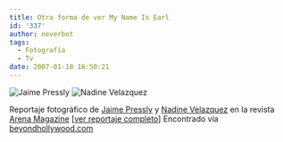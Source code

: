 ```yaml
---
title: Otra forma de ver My Name Is Earl
id: '337'
author: neverbot
tags:
  - Fotografía
  - Tv
date: 2007-01-18 16:50:21
---
```


![Jaime Pressly](./MyNameIsEarl-JaimePressly.jpg "Jaime Pressly") ![Nadine Velazquez](./MyNameIsEarl-NadineVelazquez.jpg "Nadine Velazquez")

Reportaje fotográfico de [Jaime Pressly](http://www.imdb.com/name/nm0005326/) y [Nadine Velazquez](http://www.imdb.com/name/nm1229204/) en la revista [Arena Magazine](http://www.arenamagazine.co.uk/) \[[ver reportaje completo](http://www.arenamagazine.co.uk/?p=397)\] Encontrado vía [beyondhollywood.com](http://www.beyondhollywood.com/gallery/jaime-pressly-and-nadine-velazquez-in-arena-magazine/)
